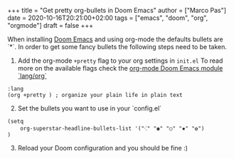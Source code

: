 +++
title = "Get pretty org-bullets in Doom Emacs"
author = ["Marco Pas"]
date = 2020-10-16T20:21:00+02:00
tags = ["emacs", "doom", "org", "orgmode"]
draft = false
+++

When installing [Doom Emacs](https://github.com/hlissner/doom-emacs) and using org-mode the defaults bullets are \`\*\`. In order to get some fancy bullets the following steps need to be taken.

1.  Add the org-mode `+pretty` flag to your org settings in `init.el` To read more on the available flags check the [org-mode Doom Emacs module \`lang/org\`](https://github.com/hlissner/doom-emacs/tree/develop/modules/lang/org#module-flags)

<!--listend-->

```emacs-lisp
:lang
(org +pretty ) ; organize your plain life in plain text
```

<ol class="org-ol">
<li value="2">Set the bullets you want to use in your `config.el`</li>
</ol>

```emacs-lisp
(setq
    org-superstar-headline-bullets-list '("⁖" "◉" "○" "✸" "✿")
)
```

<ol class="org-ol">
<li value="3">Reload your Doom configuration and you should be fine :)</li>
</ol>
